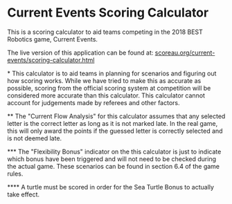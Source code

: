 # Current Events Scoring Calculator

This is a scoring calculator to aid teams competing in the 2018 BEST Robotics game, Current Events.

The live version of this application can be found at: [scoreau.org/current-events/scoring-calculator.html](scoreau.org/current-events/scoring-calculator.html)

\* This calculator is to aid teams in planning for scenarios and figuring out how scoring works. While we have tried to make this as accurate as possible, scoring from the official scoring system at competition will be considered more accurate than this calculator. This calculator cannot account for judgements made by referees and other factors.

\*\* The "Current Flow Analysis" for this calculator assumes that any selected letter is the correct letter as long as it is not marked late. In the real game, this will only award the points if the guessed letter is correctly selected and is not deemed late.

\*\*\* The "Flexibility Bonus" indicator on the this calculator is just to indicate which bonus have been triggered and will not need to be checked during the actual game. These scenarios can be found in section 6.4 of the game rules.

\*\*\*\* A turtle must be scored in order for the Sea Turtle Bonus to actually take effect.
